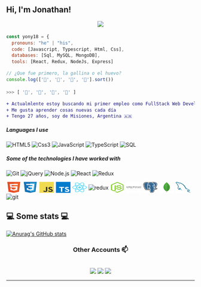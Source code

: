 <h2> Hi, I'm Jonathan! </h2>
<p align="center"><img width=50% src="https://wompampsupport.azureedge.net/fetchimage?siteId=7575&v=2&jpgQuality=100&width=700&url=https%3A%2F%2Fi.kym-cdn.com%2Fentries%2Ficons%2Ffacebook%2F000%2F021%2F807%2Fig9OoyenpxqdCQyABmOQBZDI0duHk2QZZmWg2Hxd4ro.jpg"></p>

```javascript
const yony18 = {
  pronouns: "he" | "his",
  code: [Javascript, Typescript, Html, Css],
  databases: [Sql, MySQL, MongoDB],
  tools: [React, Redux, NodeJs, Express]
  ```
```javascript
// ¿Que fue primero, la gallina o el huevo?
console.log(['🥚', '🐣', '🐥', '🐔'].sort())

>>> [ '🐔', '🐣', '🐥', '🥚' ]
```
```diff
+ Actualmlente estoy buscando mi primer empleo como FullStack Web Developer
+ Me gusta aprender cosas nuevas cada día
+ Tengo 27 años, soy de Misiones, Argentina 🇦🇷
```

##### Languages I use

![HTML5](https://img.shields.io/badge/-HTML5-000000?style=flat&logo=html5)
![Css3](https://img.shields.io/badge/-CSS3-000000?style=flat&logo=css3)
![JavaScript](https://img.shields.io/badge/-JavaScript-000000?style=flat&logo=javascript)
![TypeScript](https://img.shields.io/badge/-TypeScript-000000?style=flat&logo=typescript)
![SQL](https://img.shields.io/badge/-SQL-000000?style=flat&logo=postgresql)

##### Some of the technologies I have worked with

![Git](https://img.shields.io/badge/-Git-222222?style=flat&logo=git&logoColor=F05032)
![jQuery](https://img.shields.io/badge/-jQuery-222222?style=flat&logo=jQuery&logoColor=0769AD)
![Node.js](https://img.shields.io/badge/-Node.js-222222?style=flat&logo=node.js&logoColor=339933)
![React](https://img.shields.io/badge/-React-222222?style=flat&logo=React&logoColor=61DAFB)
![Redux](https://img.shields.io/badge/-Redux-222222?style=flat&logo=Redux&logoColor=61DAFB)


<div style="display: inline_block, background_color: white" >
  <img align="center" alt="HTML" height="30" width="40" src="https://raw.githubusercontent.com/devicons/devicon/master/icons/html5/html5-original.svg">
  <img align="center" alt="CSS" height="30" width="40" src="https://raw.githubusercontent.com/devicons/devicon/master/icons/css3/css3-original.svg">
  <img align="center" alt="Js" height="30" width="40" src="https://github.com/devicons/devicon/blob/master/icons/javascript/javascript-original.svg">
  <img align="center" alt="TS" height="30" width="40" src="https://raw.githubusercontent.com/devicons/devicon/master/icons/typescript/typescript-plain.svg">
  <img align="center" alt="react" height="30" width="40" src="https://raw.githubusercontent.com/devicons/devicon/master/icons/react/react-original.svg">
  <img align="center" alt="redux" height="30" width="40" src="https://cdn.jsdelivr.net/gh/devicons/devicon/icons/redux/redux-original.svg">
  <img align="center" alt="node" height="30" width="40" src="https://github.com/devicons/devicon/blob/master/icons/nodejs/nodejs-original.svg">
  <img align="center" alt="express" height="30" width="40" src="https://github.com/devicons/devicon/blob/master/icons/express/express-original-wordmark.svg">
  <img align="center" alt="postgres" height="30" width="40" src="https://github.com/devicons/devicon/blob/master/icons/postgresql/postgresql-original.svg">
  <img align="center" alt="mongo" height="30" width="40" src="https://github.com/devicons/devicon/blob/master/icons/mongodb/mongodb-original.svg">
  <img align="center" alt="mysql" height="30" width="40" src="https://github.com/devicons/devicon/blob/master/icons/mysql/mysql-original.svg">
  <img align="center" alt="git" height="30" width="40"   src="https://cdn.jsdelivr.net/gh/devicons/devicon/icons/git/git-original.svg">
</div>

<h2>💻 Some stats 💻</h2>

[![Anurag's GitHub stats](https://github-readme-stats.vercel.app/api?username=YonY18&count_private=true&theme=dark)](https://github.com/anuraghazra/github-readme-stats)


<h3 align="center"> Other Accounts 📫 </h3>
<br />

<div align="center">  
<a href="https://www.linkedin.com/in/jonathan-pelinski-70817b211/"><img src="https://img.shields.io/badge/linkedin-%230077B5.svg?&style=for-the-badge&logo=linkedin&logoColor=white"/></a>
<a href="https://instagram.com/jona_pelinski"><img src="https://img.shields.io/badge/instagram-%23E4405F.svg?&style=for-the-badge&logo=instagram&logoColor=white"/></a>
<a href = "mailto:yonap80@gmail.com"><img src="https://img.shields.io/badge/-Gmail-%23333?style=for-the-badge&logo=gmail&logoColor=white" target="_blank"></a>



</div>

____
